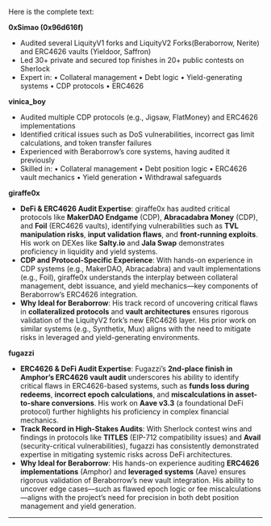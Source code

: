 Here is the complete text:

**0xSimao (0x96d616f)**

- Audited several LiquityV1 forks and LiquityV2 Forks(Beraborrow, Nerite) and ERC4626 vaults (Yieldoor, Saffron)
- Led 30+ private and secured top finishes in 20+ public contests on Sherlock
- Expert in:
  • Collateral management
  • Debt logic
  • Yield-generating systems
  • CDP protocols
  • ERC4626

**vinica_boy**

- Audited multiple CDP protocols (e.g., Jigsaw, FlatMoney) and ERC4626 implementations
- Identified critical issues such as DoS vulnerabilities, incorrect gas limit calculations, and token transfer failures
- Experienced with Beraborrow’s core systems, having audited it previously
- Skilled in:
  • Collateral management
  • Debt position logic
  • ERC4626 vault mechanics
  • Yield generation
  • Withdrawal safeguards

**giraffe0x**  

- **DeFi & ERC4626 Audit Expertise**: giraffe0x has audited critical protocols like **MakerDAO Endgame** (CDP), **Abracadabra Money** (CDP), and **Foil** (ERC4626 vaults), identifying vulnerabilities such as **TVL manipulation risks**, **input validation flaws**, and **front-running exploits**. His work on DEXes like **Salty.io** and **Jala Swap** demonstrates proficiency in liquidity and yield systems.  
- **CDP and Protocol-Specific Experience**: With hands-on experience in CDP systems (e.g., MakerDAO, Abracadabra) and vault implementations (e.g., Foil), giraffe0x understands the interplay between collateral management, debt issuance, and yield mechanics—key components of Beraborrow’s ERC4626 integration.  
- **Why Ideal for Beraborrow**: His track record of uncovering critical flaws in **collateralized protocols** and **vault architectures** ensures rigorous validation of the LiquityV2 fork’s new ERC4626 layer. His prior work on similar systems (e.g., Synthetix, Mux) aligns with the need to mitigate risks in leveraged and yield-generating environments.  


**fugazzi**  

- **ERC4626 & DeFi Audit Expertise**: Fugazzi’s **2nd-place finish in Amphor’s ERC4626 vault audit** underscores his ability to identify critical flaws in ERC4626-based systems, such as **funds loss during redeems**, **incorrect epoch calculations**, and **miscalculations in asset-to-share conversions**. His work on **Aave v3.3** (a foundational DeFi protocol) further highlights his proficiency in complex financial mechanics.  
- **Track Record in High-Stakes Audits**: With Sherlock contest wins and findings in protocols like **TITLES** (EIP-712 compatibility issues) and **Avail** (security-critical vulnerabilities), fugazzi has consistently demonstrated expertise in mitigating systemic risks across DeFi architectures.  
- **Why Ideal for Beraborrow**: His hands-on experience auditing **ERC4626 implementations** (Amphor) and **leveraged systems** (Aave) ensures rigorous validation of Beraborrow’s new vault integration. His ability to uncover edge cases—such as flawed epoch logic or fee miscalculations—aligns with the project’s need for precision in both debt position management and yield generation.  


---